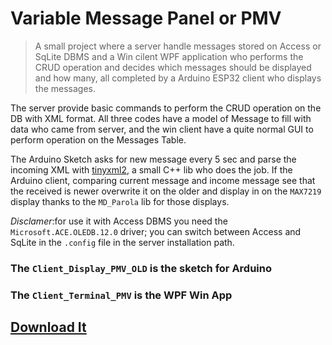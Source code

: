 # Variable Message Panel or PMV
> A small project where a server handle messages stored on Access or SqLite DBMS and a Win cilent WPF application who performs the CRUD operation and decides which messages should be displayed and how many, all completed by a Arduino ESP32 client who displays the messages.

The server provide basic commands to perform the CRUD operation on the DB with XML format.
All three codes have a model of Message to fill with data who came from server, and the win client have a quite normal GUI to perform operation on the Messages Table.

The Arduino Sketch asks for new message every 5 sec and parse the incoming XML with [tinyxml2](https://github.com/leethomason/tinyxml2), a small C++ lib who does the job.
If the Arduino client, comparing current message and income message see that the received is newer overwrite it on the older and display in on the `MAX7219` display thanks to the `MD_Parola` lib for those displays.

*Disclamer*:for use it with Access DBMS you need the `Microsoft.ACE.OLEDB.12.0` driver; you can switch between Access and SqLite in the `.config` file in the server installation path.

### The `Client_Display_PMV_OLD` is the sketch for Arduino 
### The `Client_Terminal_PMV` is the WPF Win App

## [Download It](https://github.com/TommasoScardi/variable-message-panel/releases/tag/v0.1-alpha)
